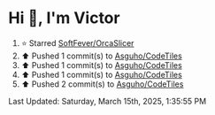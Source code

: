 <h1>Hi 👋, I'm Victor </h1>

<!--RECENT_ACTIVITY:start-->
1. ⭐ Starred [SoftFever/OrcaSlicer](https://github.com/SoftFever/OrcaSlicer)<br>
2. ⬆️ Pushed 1 commit(s) to [Asguho/CodeTiles](https://github.com/Asguho/CodeTiles)<br>
3. ⬆️ Pushed 1 commit(s) to [Asguho/CodeTiles](https://github.com/Asguho/CodeTiles)<br>
4. ⬆️ Pushed 1 commit(s) to [Asguho/CodeTiles](https://github.com/Asguho/CodeTiles)<br>
5. ⬆️ Pushed 2 commit(s) to [Asguho/CodeTiles](https://github.com/Asguho/CodeTiles)<br>
<!--RECENT_ACTIVITY:end-->

<!--RECENT_ACTIVITY:last_update-->
Last Updated: Saturday, March 15th, 2025, 1:35:55 PM
<!--RECENT_ACTIVITY:last_update_end-->
